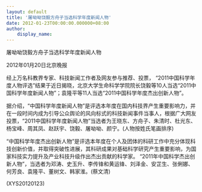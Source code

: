 ```yaml
---
layout: default
title: '屠呦呦饶毅方舟子当选科学年度新闻人物'
date: 2012-01-23T00:00:00.000000+08:00
author:
    display_name: 
---
```


屠呦呦饶毅方舟子当选科学年度新闻人物

2012年01月20日北京晚报

经上万名科教界专家、科技新闻工作者及网友参与推荐、投票， “2011中国科学年度人物评选”结果于近日揭晓，北京大学生命科学学院院长饶毅等10人当选“2011中国科学年度新闻人物”；袁隆平等11人当选“2011中国科学年度杰出创新人物”。

据介绍，“中国科学年度新闻人物”是评选本年度在国内科技界产生重要影响力，并在一段时间内成为引导公众舆论的风向标式的科技新闻事件当事人，根据广大网友投票，“2011中国科学年度新闻人物”当选者为王晓东、方舟子、朱清时、杜光东、杨宝峰、周其凤、赵跃宇、饶毅、屠呦呦、颜宁。(人物按姓氏笔画排序)

“中国科学年度杰出创新人物”是评选本年度在个人及团体的科研工作中充分体现科技创新价值，并取得突破性进展，其科研成果对基础科学研究产生重要影响，为国家科技实力提升及产业科技升级作出杰出贡献的科学家。 “2011年中国科学杰出创新人物”，当选者为邓涛、史玉升、李传锋和黄运锋、刘泽金、安芷生、张俐娜、何芳良、袁隆平、董树文、韩家淮。(蔡文清)

(XYS20120123)

